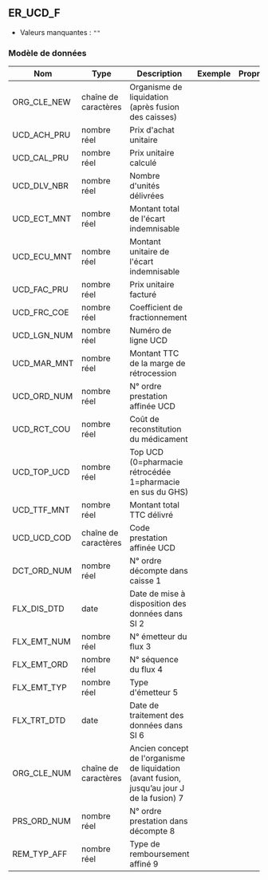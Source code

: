 <!-- SPDX-License-Identifier: MPL-2.0 -->
## ER_UCD_F

- Valeurs manquantes : `""`

### Modèle de données

|Nom|Type|Description|Exemple|Propriétés|
|-|-|-|-|-|
|ORG_CLE_NEW|chaîne de caractères|Organisme de liquidation (après fusion des caisses)|||
|UCD_ACH_PRU|nombre réel|Prix d'achat unitaire|||
|UCD_CAL_PRU|nombre réel|Prix unitaire calculé|||
|UCD_DLV_NBR|nombre réel|Nombre d'unités délivrées|||
|UCD_ECT_MNT|nombre réel|Montant total de l'écart indemnisable|||
|UCD_ECU_MNT|nombre réel|Montant unitaire de l'écart indemnisable|||
|UCD_FAC_PRU|nombre réel|Prix unitaire facturé|||
|UCD_FRC_COE|nombre réel|Coefficient de fractionnement|||
|UCD_LGN_NUM|nombre réel|Numéro de ligne UCD|||
|UCD_MAR_MNT|nombre réel|Montant TTC de la marge de rétrocession|||
|UCD_ORD_NUM|nombre réel|N° ordre prestation affinée UCD|||
|UCD_RCT_COU|nombre réel|Coût de reconstitution du médicament|||
|UCD_TOP_UCD|nombre réel|Top UCD (0=pharmacie rétrocédée 1=pharmacie en sus du GHS)|||
|UCD_TTF_MNT|nombre réel|Montant total TTC délivré|||
|UCD_UCD_COD|chaîne de caractères|Code prestation affinée UCD|||
|DCT_ORD_NUM|nombre réel|N° ordre décompte dans caisse                      1|||
|FLX_DIS_DTD|date|Date de mise à disposition des données dans SI     2|||
|FLX_EMT_NUM|nombre réel|N° émetteur du flux                                                  3|||
|FLX_EMT_ORD|nombre réel|N° séquence du flux                                               4|||
|FLX_EMT_TYP|nombre réel|Type d'émetteur                                                      5|||
|FLX_TRT_DTD|date|Date de traitement des données dans SI                   6|||
|ORG_CLE_NUM|chaîne de caractères|Ancien concept de l'organisme de liquidation (avant fusion, jusqu’au jour J de la fusion)          7|||
|PRS_ORD_NUM|nombre réel|N° ordre prestation dans décompte                 8|||
|REM_TYP_AFF|nombre réel|Type de remboursement affiné                                 9|||
